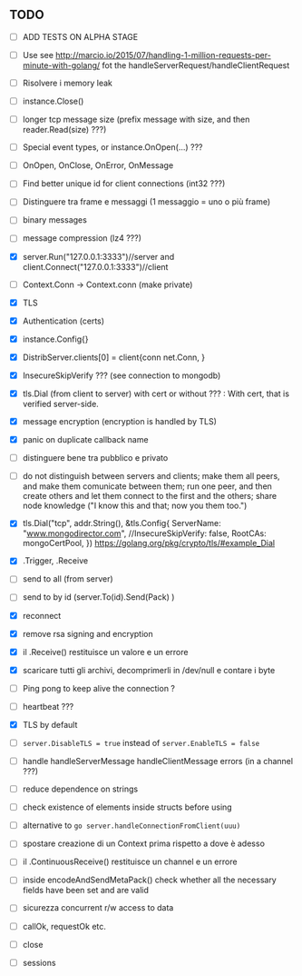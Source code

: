 ## TODO

+ [ ] ADD TESTS ON ALPHA STAGE
+ [ ] Use see http://marcio.io/2015/07/handling-1-million-requests-per-minute-with-golang/ fot the handleServerRequest/handleClientRequest
+ [ ] Risolvere i memory leak
+ [ ] instance.Close()
+ [ ] longer tcp message size (prefix message with size, and then reader.Read(size) ???)
+ [ ] Special event types, or instance.OnOpen(...) ???
+ [ ] OnOpen, OnClose, OnError, OnMessage
+ [ ] Find better unique id for client connections (int32 ???)
+ [ ] Distinguere tra frame e messaggi (1 messaggio = uno o più frame)
+ [ ] binary messages
+ [ ] message compression (lz4 ???)
+ [x] server.Run("127.0.0.1:3333")//server and client.Connect("127.0.0.1:3333")//client
+ [ ] Context.Conn -> Context.conn (make private)
+ [x] TLS
+ [x] Authentication (certs)
+ [x] instance.Config{}
+ [x] DistribServer.clients[0] = client{conn net.Conn, } 
+ [x] InsecureSkipVerify ??? (see connection to mongodb)
+ [x] tls.Dial (from client to server) with cert or without ??? : With cert, that is verified server-side.
+ [x] message encryption (encryption is handled by TLS)
+ [x] panic on duplicate callback name
+ [ ] distinguere bene tra pubblico e privato
+ [ ] do not distinguish between servers and clients; make them all peers, and make them comunicate between them; run one peer, and then create others and let them connect to the first and the others; share node knowledge ("I know this and that; now you them too.")


+ [x] tls.Dial("tcp", addr.String(), &tls.Config{
				ServerName: "www.mongodirector.com",
				//InsecureSkipVerify: false,
				RootCAs: mongoCertPool,
			})
			https://golang.org/pkg/crypto/tls/#example_Dial


+ [x] .Trigger, .Receive
+ [ ] send to all (from server)
+ [ ] send to by id (server.To(id).Send(Pack) )

+ [x] reconnect
+ [x] remove rsa signing and encryption
+ [x] il .Receive() restituisce un valore e un errore
+ [x] scaricare tutti gli archivi, decomprimerli in /dev/null e contare i byte
+ [ ] Ping pong to keep alive the connection ?
+ [ ] heartbeat ???
+ [x] TLS by default
+ [ ] `server.DisableTLS = true` instead of `server.EnableTLS = false`
+ [ ] handle handleServerMessage handleClientMessage errors (in a channel ???)
+ [ ] reduce dependence on strings
+ [ ] check existence of elements inside structs before using
+ [ ] alternative to `go server.handleConnectionFromClient(uuu)`
+ [ ] spostare creazione di un Context prima rispetto a dove è adesso
+ [ ] il .ContinuousReceive() restituisce un channel e un errore
+ [ ] inside encodeAndSendMetaPack() check whether all the necessary fields have been set and are valid

+ [ ] sicurezza concurrent r/w access to data
+ [ ] callOk, requestOk etc.
+ [ ] close
+ [ ] sessions

